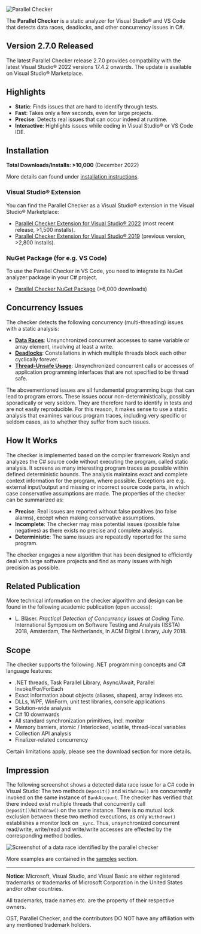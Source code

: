 ![Parallel Checker](https://user-images.githubusercontent.com/108720770/178002740-372e6ec2-fea4-4a5f-99e9-692e4bdf7520.png)

The **Parallel Checker** is a static analyzer for Visual Studio® and VS Code that detects data races, deadlocks, and other concurrency issues in C#.

## Version 2.7.0 Released
The latest Parallel Checker release 2.7.0 provides compatbility with the latest Visual Studio® 2022 versions 17.4.2 onwards. The update is available on Visual Studio® Marketplace.

## Highlights

* **Static**: Finds issues that are hard to identify through tests.
* **Fast**: Takes only a few seconds, even for large projects.
* **Precise**: Detects real issues that can occur indeed at runtime.
* **Interactive**: Highlights issues while coding in Visual Studio® or VS Code IDE.

## Installation

**Total Downloads/Installs: >10,000** (December 2022)

More details can found under [installation instructions](doc/Installation.md).

### Visual Studio® Extension
You can find the Parallel Checker as a Visual Studio® extension in the Visual Studio® Marketplace:

* [Parallel Checker Extension for Visual Studio® 2022](https://marketplace.visualstudio.com/items?itemName=LBHSR.ParallelChecker) (most recent release, >1,500 installs).
* [Parallel Checker Extension for Visual Studio® 2019](https://marketplace.visualstudio.com/items?itemName=LBHSR.HSRParallelCheckerforC7VS2017) (previous version, >2,800 installs).

### NuGet Package (for e.g. VS Code)
To use the Parallel Checker in VS Code, you need to integrate its NuGet analyzer package in your C# project. 

* [Parallel Checker NuGet Package](https://www.nuget.org/packages/ConcurrencyLab.ParallelChecker/) (>6,000 downloads) 

## Concurrency Issues

The checker detects the following concurrency (multi-threading) issues with a static analysis:

* **[Data Races](doc/DataRace.md)**: Unsynchronized concurrent accesses to same variable or array element, involving at least a write.
* **[Deadlocks](doc/Deadlock.md)**: Constellations in which multiple threads block each other cyclically forever.
* **[Thread-Unsafe Usage](doc/ThreadUnsafeUsage.md)**: Unsynchronized concurrent calls or accesses of application programming interfaces that are not specified to be thread safe.

The abovementioned issues are all fundamental programming bugs that can lead to program errors. These issues occur non-deterministically, possibly sporadically or very seldom. They are therefore hard to identify in tests and are not easily reproducible. For this reason, it makes sense to use a static analysis that examines various program traces, including very specific or seldom cases, as to whether they suffer from such issues.

## How It Works

The checker is implemented based on the compiler framework Roslyn and analyzes the C# source code without executing the program, called static analysis. It screens as many interesting program traces as possible within defined deterministic bounds. The analysis maintains exact and complete context information for the program, where possible. Exceptions are e.g. external input/output and missing or incorrect source code parts, in which case conservative assumptions are made. The properties of the checker can be summarized as:

* **Precise**: Real issues are reported without false positives (no false alarms), except when making conservative assumptions.
* **Incomplete**: The checker may miss potential issues (possible false negatives) as there exists no precise and complete analysis.
* **Deterministic**: The same issues are repeatedly reported for the same program.

The checker engages a new algorithm that has been designed to efficiently deal with large software projects and find as many issues with high precision as possible.

## Related Publication

More technical information on the checker algorithm and design can be found in the following academic publication (open access):

* L. Bläser. *Practical Detection of Concurrency Issues at Coding Time*. International Symposium on Software Testing and Analysis (ISSTA) 2018, Amsterdam, The Netherlands, In ACM Digital Library, July 2018.

## Scope

The checker supports the following .NET programming concepts and C# language features:

* .NET threads, Task Parallel Library, Async/Await, Parallel Invoke/For/ForEach
* Exact information about objects (aliases, shapes), array indexes etc.
* DLLs, WPF, WinForm, unit test libraries, console applications
* Solution-wide analysis
* C# 10 downwards
* All standard synchronization primitives, incl. monitor
* Memory barriers, atomic / Interlocked, volatile, thread-local variables
* Collection API analysis
* Finalizer-related concurrency

Certain limitations apply, please see the download section for more details.

## Impression

The following screenshot shows a detected data race issue for a C# code in Visual Studio: The two methods `Deposit()` and `Withdraw()` are concurrently invoked on the same instance of `BankAccount`. The checker has verified that there indeed exist multiple threads that concurrently call `Deposit()`/`Withdraw()` on the same instance. There is no mutual lock exclusion between these two method executions, as only `Withdraw()` establishes a monitor lock on `_sync`. Thus, unsynchronized concurrent read/write, write/read and write/write accesses are effected by the corresponding method bodies.

![Screenshot of a data race identified by the parallel checker](https://user-images.githubusercontent.com/108720770/206920809-7c35bfea-5362-48dd-9398-a805f7acfade.png)

More examples are contained in the [samples](doc/samples) section.

---

**Notice**: Microsoft, Visual Studio, and Visual Basic are either registered trademarks or trademarks of Microsoft Corporation in the United States and/or other countries.

All trademarks, trade names etc. are the property of their respective owners.

OST, Parallel Checker, and the contributors DO NOT have any affiliation with any mentioned trademark holders.
